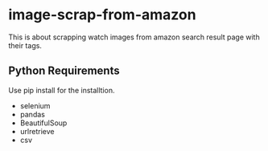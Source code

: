 # image-scrap-from-amazon
This is about scrapping watch images from amazon search result page with their tags.

## Python Requirements
Use pip install for the installtion.
* selenium
* pandas
* BeautifulSoup
* urlretrieve
* csv
